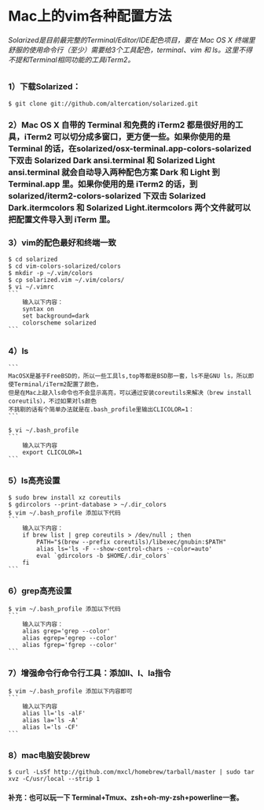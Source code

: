 

# Mac上的vim各种配置方法
###### Solarized是目前最完整的Terminal/Editor/IDE配色项目，要在 Mac OS X 终端里舒服的使用命令行（至少）需要给3个工具配色，terminal、vim 和 ls。这里不得不提和Terminal相同功能的工具iTerm2。
### 1）下载Solarized：
    
    $ git clone git://github.com/altercation/solarized.git
    
### 2）Mac OS X 自带的 Terminal 和免费的 iTerm2 都是很好用的工具，iTerm2 可以切分成多窗口，更方便一些。如果你使用的是 Terminal 的话，在solarized/osx-terminal.app-colors-solarized 下双击 Solarized Dark ansi.terminal 和 Solarized Light ansi.terminal 就会自动导入两种配色方案 Dark 和 Light 到 Terminal.app 里。如果你使用的是 iTerm2 的话，到 solarized/iterm2-colors-solarized 下双击 Solarized Dark.itermcolors 和 Solarized Light.itermcolors 两个文件就可以把配置文件导入到 iTerm 里。

### 3）vim的配色最好和终端一致
    
    $ cd solarized
    $ cd vim-colors-solarized/colors
    $ mkdir -p ~/.vim/colors
    $ cp solarized.vim ~/.vim/colors/
    $ vi ~/.vimrc
    ```
        输入以下内容：
        syntax on
        set background=dark
        colorscheme solarized
    ```
    
### 4）ls
    ```
    MacOSX是基于FreeBSD的，所以一些工具ls,top等都是BSD那一套，ls不是GNU ls，所以即使Terminal/iTerm2配置了颜色，
    但是在Mac上敲入ls命令也不会显示高亮，可以通过安装coreutils来解决（brew install coreutils），不过如果对ls颜色
    不挑剔的话有个简单办法就是在.bash_profile里输出CLICOLOR=1：
    ```
    
    $ vi ~/.bash_profile
    ```
        输入以下内容
        export CLICOLOR=1
    ```

### 5）ls高亮设置
    $ sudo brew install xz coreutils
    $ gdircolors --print-database > ~/.dir_colors
    $ vim ~/.bash_profile 添加以下代码
    ```
        输入以下内容：
        if brew list | grep coreutils > /dev/null ; then
            PATH="$(brew --prefix coreutils)/libexec/gnubin:$PATH"
            alias ls='ls -F --show-control-chars --color=auto'
            eval `gdircolors -b $HOME/.dir_colors`
        fi
    ```

### 6）grep高亮设置
    $ vim ~/.bash_profile 添加以下代码
    ```
        输入以下内容：
        alias grep='grep --color'
        alias egrep='egrep --color'
        alias fgrep='fgrep --color'
    ```


### 7）增强命令行命令行工具：添加ll、l、la指令
    $ vim ~/.bash_profile 添加以下内容即可
    ```
        输入以下内容
        alias ll='ls -alF'
        alias la='ls -A'
        alias l='ls -CF'
    ```

### 8）mac电脑安装brew
    $ curl -LsSf http://github.com/mxcl/homebrew/tarball/master | sudo tar xvz -C/usr/local --strip 1


#### 补充：也可以玩一下 Terminal+Tmux、zsh+oh-my-zsh+powerline一套。




